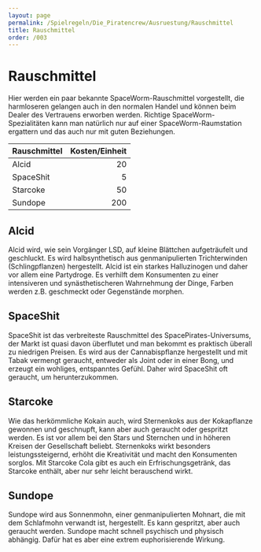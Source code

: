 ```yaml
---
layout: page
permalink: /Spielregeln/Die_Piratencrew/Ausruestung/Rauschmittel
title: Rauschmittel
order: /003
---
```


# Rauschmittel

Hier werden ein paar bekannte SpaceWorm-Rauschmittel vorgestellt, die harmloseren gelangen auch in den normalen Handel und können beim Dealer des Vertrauens erworben werden. Richtige SpaceWorm-Spezialitäten kann man natürlich nur auf einer SpaceWorm-Raumstation ergattern und das auch nur mit guten Beziehungen.

| Rauschmittel | Kosten/Einheit |
| ------------ | -------------: |
| Alcid | 20 |
| SpaceShit | 5 |
| Starcoke | 50 |
| Sundope | 200 |

## Alcid

Alcid wird, wie sein Vorgänger LSD, auf kleine Blättchen aufgeträufelt und geschluckt. Es wird halbsynthetisch aus genmanipulierten Trichterwinden (Schlingpflanzen) hergestellt. Alcid ist ein starkes Halluzinogen und daher vor allem eine Partydroge. Es verhilft dem Konsumenten zu einer intensiveren und synästhetischeren Wahrnehmung der Dinge, Farben werden z.B. geschmeckt oder Gegenstände morphen.

## SpaceShit

SpaceShit ist das verbreiteste Rauschmittel des SpacePirates-Universums, der Markt ist quasi davon überflutet und man bekommt es praktisch überall zu niedrigen Preisen. Es wird aus der Cannabispflanze hergestellt und mit Tabak vermengt geraucht, entweder als Joint oder in einer Bong, und erzeugt ein wohliges, entspanntes Gefühl. Daher wird SpaceShit oft geraucht, um herunterzukommen.

## Starcoke

Wie das herkömmliche Kokain auch, wird Sternenkoks aus der Kokapflanze gewonnen und geschnupft, kann aber auch geraucht oder gespritzt werden. Es ist vor allem bei den Stars und Sternchen und in höheren Kreisen der Gesellschaft beliebt. Sternenkoks wirkt besonders leistungssteigernd, erhöht die Kreativität und macht den Konsumenten sorglos. Mit Starcoke Cola gibt es auch ein Erfrischungsgetränk, das Starcoke enthält, aber nur sehr leicht berauschend wirkt.

## Sundope

Sundope wird aus Sonnenmohn, einer genmanipulierten Mohnart, die mit dem Schlafmohn verwandt ist, hergestellt. Es kann gespritzt, aber auch geraucht werden. Sundope macht schnell psychisch und physisch abhängig. Dafür hat es aber eine extrem euphorisierende Wirkung.
